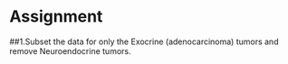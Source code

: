 # Assignment

##1.Subset the data for only the Exocrine (adenocarcinoma) tumors and remove Neuroendocrine tumors.
